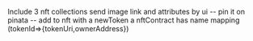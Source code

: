 Include 3 nft collections 
send image link and attributes by ui -- pin it on pinata -- add to nft with a newToken
a nftContract has name
mapping (tokenId=>{tokenUri,ownerAddress})